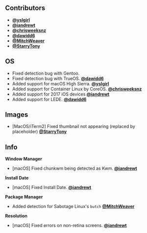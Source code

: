 ## Contributors

- [**@yslgirl**](https://github.com/yslgirl)
- [**@iandrewt**](https://github.com/iandrewt)
- [**@chrisweeksnz**](https://github.com/chrisweeksnz)
- [**@dawidd6**](https://github.com/dawidd6)
- [**@MitchWeaver**](https://github.com/MitchWeaver)
- [**@StarryTony**](https://github.com/StarryTony)


## OS

- Fixed detection bug with Gentoo.
- Fixed detection bug with TrueOS. [**@dawidd6**](https://github.com/dawidd6)
- Added support for macOS High Sierra. [**@yslgirl**](https://github.com/yslgirl)
- Added support for Container Linux by CoreOS. [**@chrisweeksnz**](https://github.com/chrisweeksnz)
- Added support for 2017 iOS devices [**@iandrewt**](https://github.com/iandrewt)
- Added support for LEDE. [**@dawidd6**](https://github.com/dawidd6)


## Images

- [MacOS/iTerm2] Fixed thumbnail not appearing (replaced by placeholder) [**@StarryTony**](https://github.com/StarryTony)


## Info

**Window Manager**

- [macOS] Fixed chunkwm being detected as Kwm. [**@iandrewt**](https://github.com/iandrewt)

**Install Date**

- [macOS] Fixed Install Date. [**@iandrewt**](https://github.com/iandrewt)

**Package Manager**

- Added detection for Sabotage Linux's `butch` [**@MitchWeaver**](https://github.com/MitchWeaver)

**Resolution**

- [macOS] Fixed errors on non-retina screens. [**@iandrewt**](https://github.com/iandrewt)
